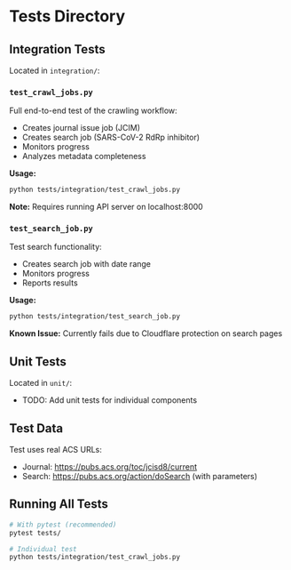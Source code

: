 # Tests Directory

## Integration Tests

Located in `integration/`:

### `test_crawl_jobs.py`
Full end-to-end test of the crawling workflow:
- Creates journal issue job (JCIM)
- Creates search job (SARS-CoV-2 RdRp inhibitor)
- Monitors progress
- Analyzes metadata completeness

**Usage:**
```bash
python tests/integration/test_crawl_jobs.py
```

**Note:** Requires running API server on localhost:8000

### `test_search_job.py`
Test search functionality:
- Creates search job with date range
- Monitors progress
- Reports results

**Usage:**
```bash
python tests/integration/test_search_job.py
```

**Known Issue:** Currently fails due to Cloudflare protection on search pages

## Unit Tests

Located in `unit/`:
- TODO: Add unit tests for individual components

## Test Data

Test uses real ACS URLs:
- Journal: https://pubs.acs.org/toc/jcisd8/current
- Search: https://pubs.acs.org/action/doSearch (with parameters)

## Running All Tests

```bash
# With pytest (recommended)
pytest tests/

# Individual test
python tests/integration/test_crawl_jobs.py
```
